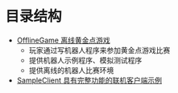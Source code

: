 # 目录结构

- [OfflineGame 离线黄金点游戏](./OfflineGame)
    - 玩家通过写机器人程序来参加黄金点游戏比赛
    - 提供机器人示例程序、模拟测试程序
    - 提供离线的机器人比赛环境
- [SampleClient 具有完整功能的联机客户端示例](./SampleClient)
